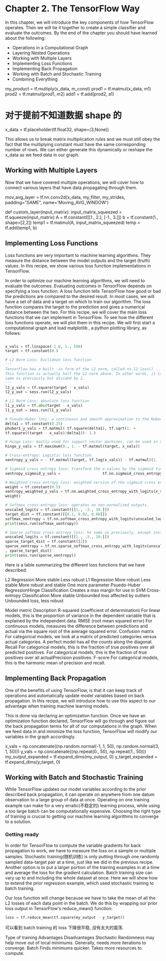 # Chapter 2. The TensorFlow Way

In this chapter, we will introduce the key components of how TensorFlow
operates. Then we will tie it together to create a simple classifier and
evaluate the outcomes. By the end of the chapter you should have learned
about the following:

- Operations in a Computational Graph  
- Layering Nested Operations  
- Working with Multiple Layers  
- Implementing Loss Functions  
- Implementing Back Propagation  
- Working with Batch and Stochastic Training  
- Combining Everything  



my_product = tf.multiply(x_data, m_const)
prod1 = tf.matmul(x_data, m1)
prod2 = tf.matmul(prod1, m2)
add1 = tf.add(prod2, a1)

# 对于提前不知道数据 shape 的   
x_data = tf.placeholder(tf.float32, shape=(3,None))

This allows us to break matrix multiplication rules and we must still obey
the fact that the multiplying constant must have the same corresponding
number of rows. We can either generate this dynamically or reshape the
x_data as we feed data in our graph.   


## Working with Multiple Layers
Now that we have covered multiple operations, we will cover how to
connect various layers that have data propagating through them.   


mov_avg_layer = tf.nn.conv2d(x_data, my_filter, my_strides, padding="SAME", name='Moving_AVG_WINDOW')

def custom_layer(input_matrix):
    input_matrix_squeezed = tf.squeeze(input_matrix)
    A = tf.constant([[1., 2.], [-1., 3.]])
    b = tf.constant(1., shape=[2,2])
    temp1 = tf.matmul(A, input_matrix_squeezed)
    temp = tf.add(temp1, b)


## Implementing Loss Functions 

Loss functions are very important to machine learning algorithms. They
measure the distance between the model outputs and the target (truth)
values. In this recipe, we show various loss function implementations in
TensorFlow.  

In order to optimize our machine learning algorithms, we will need to
evaluate the outcomes. Evaluating outcomes in TensorFlow depends on
specifying a loss function. A loss function tells TensorFlow how good or
bad the predictions are compared to the desired result. In most cases, we
will have a set of data and a target on which to train our algorithm. The
loss function compares the target to the prediction and gives a numerical
distance between the two.
For this recipe, we will cover the main loss functions that we can
implement in TensorFlow.
To see how the different loss functions operate, we will plot them in this
recipe. We will first start a computational graph and load matplotlib , a
python plotting library, as follows:

```python

x_vals = tf.linspace(-1.0, 1., 500)
target = tf.constant(0.)

# L2 Norm Loss: Euclidean loss function
'''
TensorFlow has a built -in form of the L2 norm, called nn.l2_loss() .
This function is actually half the L2-norm above. In other words, it is
same as previously but divided by 2.
'''
l2_y_vals = tf.square(target - x_vals)
l2_y_out = sess.run(l2_y_vals)

# L1 Norm Loss: absolute loss function
l1_y_vals = tf.abs(target - x_vals)
l1_y_out = sess.run(l1_y_vals)

# Pseudo-Huber loss: a continuous and smooth approximation to the Huber loss function   
delta1 = tf.constant(0.25)
phuber1_y_vals = tf.matmul( tf.square(delta1), tf.sqrt(1. +
tf.square((target - x_vals)/delta1))- 1.)

# Hinge Loss: mostly used for support vector machines, can be used in neural networks as well
hinge_y_vals = tf.maximum(0., 1. - tf.matmul(target, x_vals))

# Cross-entropy: Logistic loss function  
xentropy_y_vals = - tf.matmul(target, tf.log(x_vals)) - tf.matmul((1. - target), tf.log(1. - x_vals)) 

# Sigmoid cross entropy loss: transform the x-values by the sigmoid function before we put them in the cross entropy loss
xentropy_sigmoid_y_vals =                   tf.nn.sigmoid_cross_entropy_with_logits(x_vals, target)

# Weighted cross entropy loss: weighted version of the sigmoid cross entropy loss
weight = tf.constant(0.5)
xentropy_weighted_y_vals = tf.nn.weighted_cross_entropy_with_logits(x_vals, targets,
weight)

# Softmax cross-entropy loss: operates on non-normalized outputs.
unscaled_logits = tf.constant([[1., -3., 10.]])
target_dist = tf.constant([[0.1, 0.02, 0.88]])
softmax_xentropy = tf.nn.softmax_cross_entropy_with_logits(unscaled_logits, target_dist)
print(sess.run(softmax_xentropy))

# Sparse softmax cross-entropy loss: he same as previously, except instead of the target being a probability distribution, it is an index of which category is true  
unscaled_logits = tf.constant([[1., -3., 10.]])
sparse_target_dist = tf.constant([2])
sparse_xentropy = tf.nn.sparse_softmax_cross_entropy_with_logits(unscaled_logits
, sparse_target_dist)
print(sess.run(sparse_xentropy))
```


Here is a table summarizing the different loss functions that we have
described:

L2 Regression More stable Less robust
L1 Regression More robust Less stable
More robust and stable One more parameter
Psuedo-Huber RegressionHinge
Classification Creates a max margin for use in
SVM
Cross-entropy Classification More stable
Unbounded loss affected by outliers
Unbounded loss, less robust

Model metric Description
R-squared
(coefficient of
determination) For linear models, this is the proportion of variance in the dependent variable
that is explained by the independent data.
RMSE (root mean
squared error) For continuous models, measures the difference between predictions and actual
via the square root of the average squared error.
Confusion matrix For categorical models, we look at a matrix of predicted categories versus actual
categories. A perfect model has all the counts along the diagonal.
Recall For categorical models, this is the fraction of true positives over all predicted
positives.
For categorical models, this is the fraction of true positives over all actualPrecision positives.
F-score For categorical models, this is the harmonic mean of precision and recall.


## Implementing Back Propagation
One of the benefits of using TensorFlow, is that it can keep track of
operations and automatically update model variables based on back
propagation. In this recipe, we will introduce how to use this aspect to our
advantage when training machine learning models.

This is done via declaring an optimization function. Once we have an optimization function
declared, TensorFlow will go through and figure out the back propagation
terms for all of our computations in the graph. When we feed data in and
minimize the loss function, TensorFlow will modify our variables in the
graph accordingly.


x_vals = np.concatenate((np.random.normal(-1, 1, 50), np.random.normal(3, 1, 50)))
y_vals = np.concatenate((np.repeat(0., 50), np.repeat(1., 50)))
my_output_expanded = tf.expand_dims(my_output, 0)
y_target_expanded = tf.expand_dims(y_target, 0)


## Working with Batch and Stochastic Training   

While TensorFlow updates our model variables according to the prior
described back propagation, it can operate on anywhere from one datum
observation to a large group of data at once. Operating on one training
example can make for a very erratic(不稳定的) learning process, while using a too
large batch can be computationally expensive. Choosing the right type of
training is crucial to getting our machine learning algorithms to converge to
a solution.   

### Getting ready

In order for TensorFlow to compute the variable gradients for back
propagation to work, we have to measure the loss on a sample or multiple
samples. Stochastic training(随机训练) is only putting through one randomly sampled
data-target pair at a time, just like we did in the previous recipe. Another
option is to put a larger portion of the training examples in at a time and
average the loss for the gradient calculation. Batch training size can vary
up to and including the whole dataset at once. Here we will show how to
extend the prior regression example, which used stochastic training to
batch training.


Our loss function will change because we have to take the mean of all
the L2 losses of each data point in the batch. We do this by wrapping
our prior loss output in TensorFlow's reduce_mean() function:  

```python
loss = tf.reduce_mean(tf.square(my_output - y_target))
```

可以看到 batch training 的 loss 下降很平稳, 没有太大的震荡.    

Type of training Advantages Disadvantages
Stochastic Randomness may help move out of local minimums. Generally, needs more iterations to converge.
Batch  Finds minimums quicker. Takes more resources to compute.